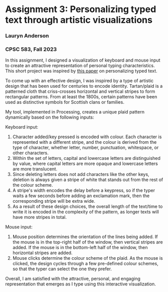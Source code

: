 # Assignment 3: Personalizing typed text through artistic visualizations
### Lauryn Anderson
### CPSC 583, Fall 2023

In this assignment, I designed a visualization of keyboard and mouse input to create an attractive representation of personal typing characteristics. This short project was inspired by [this paper](https://dl.acm.org/doi/10.5555/2384179.2384186) on personalizing typed text.

To come up with an effective design, I was inspired by a type of artistic design that has been used for centuries to encode identity. Tartan/plaid is a patterned cloth that criss-crosses horizontal and vertical stripes to form rectangular patterns. From at least the 1800s, certain patterns have been used as distinctive symbols for Scottish clans or families. 

My tool, implemented in Processing, creates a unique plaid pattern dynamically based on the following inputs:

Keyboard input: 

1. Character added/key pressed is encoded with colour. Each character is represented with a different stripe, and the colour is derived from the type of character, whether letter, number, punctuation, whitespace, or other characters. 
2. Within the set of letters, capital and lowercase letters are distinguished by value, where capital letters are more opaque and lowercase letters are more translucent.
3. Since deleting letters does not add characters like the other keys, deletion is always given a stripe of white that stands out from the rest of the colour scheme. 
4. A stripe's width encodes the delay before a keypress, so if the typer waits a few seconds before adding an exclamation mark, then the corresponding stripe will be extra wide. 
5. As a result of these design choices, the overall length of the text/time to write it is encoded in the complexity of the pattern, as longer texts will have more stripes in total. 

Mouse input: 

1. Mouse position determines the orientation of the lines being added. If the mouse is in the top-right half of the window, then vertical stripes are added. If the mouse is in the bottom-left half of the window, then horizontal stripes are added. 
2. Mouse clicks determine the colour scheme of the plaid. As the mouse is clicked, the design cycles through a few pre-defined colour schemes, so that the typer can select the one they prefer. 

Overall, I am satisfied with the attractive, personal, and engaging representation that emerges as I type using this interactive visualization. 
